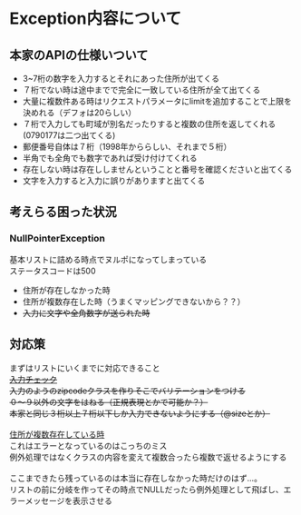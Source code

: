 # Exception内容について

## 本家のAPIの仕様いついて

* 3~7桁の数字を入力するとそれにあった住所が出てくる
* ７桁でない時は途中までで完全に一致している住所が全て出てくる
* 大量に複数件ある時はリクエストパラメータにlimitを追加することで上限を決めれる（デフォは20らしい）
* ７桁で入力しても町域が別名だったりすると複数の住所を返してくれる(0790177は二つ出てくる)
* 郵便番号自体は７桁（1998年かららしい、それまで５桁）
* 半角でも全角でも数字であれば受け付けてくれる
* 存在しない時は存在ししませんということと番号を確認くださいと出てくる
* 文字を入力すると入力に誤りがありますと出てくる

## 考えらる困った状況

### NullPointerException

基本リストに詰める時点でヌルポになってしまっている  
ステータスコードは500

* 住所が存在しなかった時
* 住所が複数存在した時（うまくマッピングできないから？？）
* ~~入力に文字や全角数字が送られた時~~

## 対応策

まずはリストにいくまでに対応できること  
~~<ins>入力チェック</ins>  
入力のようのzipcodeクラスを作りそこでバリテーションをつける  
０〜９以外の文字をはねる（正規表現とかで可能か？）  
本家と同じ３桁以上７桁以下しか入力できないようにする（@sizeとか）~~  
<br />
<ins>住所が複数存在している時</ins>  
これはエラーとなっているのはこっちのミス  
例外処理ではなくクラスの内容を変えて複数合ったら複数で返せるようにする
<br />
<br />
ここまできたら残っているのは本当に存在しなかった時だけのはず…。  
リストの前に分岐を作ってその時点でNULLだったら例外処理として飛ばし、エラーメッセージを表示させる


